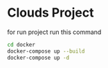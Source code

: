 # Clouds Project

for run project run this command

```bash
cd docker
docker-compose up --build
docker-compose up -d
```